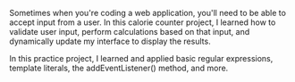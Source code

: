 Sometimes when you're coding a web application, you'll need to be able to accept input from a user. In this calorie counter project, I learned how to validate user input, perform calculations based on that input, and dynamically update my interface to display the results.

In this practice project, I learned and applied basic regular expressions, template literals, the addEventListener() method, and more.